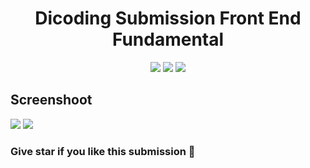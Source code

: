 <p align="center"><h1 align="center">Dicoding Submission Front End Fundamental</h1></p>

<p align="center">
    <img src="https://img.shields.io/badge/webpack-%238DD6F9.svg?style=for-the-badge&logo=webpack&logoColor=black">
    <img src="https://img.shields.io/badge/Tailwind_CSS-38B2AC?style=for-the-badge&logo=tailwind-css&logoColor=white">
    <img src="https://img.shields.io/badge/ESLint-4B3263?style=for-the-badge&logo=eslint&logoColor=white">
</p>

## Screenshoot
<img src="https://i.ibb.co/zrbTQb6/image.png">
<img src="https://i.ibb.co/PWcjsfY/image.png" >

### Give star if you like this submission 🌟